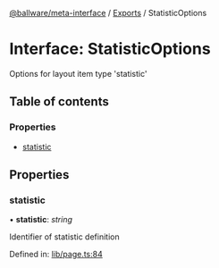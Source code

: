 [@ballware/meta-interface](../README.md) / [Exports](../modules.md) / StatisticOptions

# Interface: StatisticOptions

Options for layout item type 'statistic'

## Table of contents

### Properties

- [statistic](statisticoptions.md#statistic)

## Properties

### statistic

• **statistic**: *string*

Identifier of statistic definition

Defined in: [lib/page.ts:84](https://github.com/ballware/ballware-client/blob/69c8328/libs/meta-interface/src/lib/page.ts#L84)
